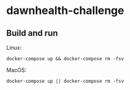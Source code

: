 # dawnhealth-challenge

## Build and run

Linux:
```shell
docker-compose up && docker-compose rm -fsv
```

MacOS:
```shell
docker-compose up || docker-compose rm -fsv
```